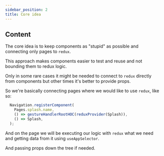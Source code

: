 ```yaml
---
sidebar_position: 2
title: Core idea
---
```


## Content

The core idea is to keep components as "stupid" as possible and connecting only pages to `redux`.

This approach makes components easier to test and reuse and not bounding them to redux logic.

Only in some rare cases it might be needed to connect to `redux` directly from components but other times it's better to provide props.

So we're basically connecting pages where we would like to use `redux`, like so:

```typescript
  Navigation.registerComponent(
    Pages.splash.name,
    () => gestureHandlerRootHOC(reduxProvider(Splash)),
    () => Splash,
  );
```

And on the page we will be executing our logic with `redux` what we need and getting data from it using `useAppSelector`.

And passing props down the tree if needed.
